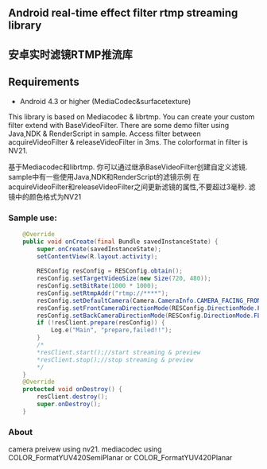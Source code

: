 ## Android real-time effect filter rtmp streaming library 
## 安卓实时滤镜RTMP推流库

## Requirements
* Android 4.3 or higher (MediaCodec&surfacetexture)

This library is based on Mediacodec & librtmp.
You can create your custom filter extend with BaseVideoFilter.
There are some demo filter using Java,NDK & RenderScript in sample.
Access filter between acquireVideoFilter & releaseVideoFilter in 3ms.
The colorformat in filter is NV21.

基于Mediacodec和librtmp.
你可以通过继承BaseVideoFilter创建自定义滤镜.
sample中有一些使用Java,NDK和RenderScript的滤镜示例
在acquireVideoFilter和releaseVideoFilter之间更新滤镜的属性,不要超过3毫秒.
滤镜中的颜色格式为NV21

### Sample use:
```java
    @Override
    public void onCreate(final Bundle savedInstanceState) {
        super.onCreate(savedInstanceState);
        setContentView(R.layout.activity);
    
        RESConfig resConfig = RESConfig.obtain();
        resConfig.setTargetVideoSize(new Size(720, 480));
        resConfig.setBitRate(1000 * 1000);
        resConfig.setRtmpAddr("rtmp://****");
        resConfig.setDefaultCamera(Camera.CameraInfo.CAMERA_FACING_FRONT);
        resConfig.setFrontCameraDirectionMode(RESConfig.DirectionMode.FLAG_DIRECTION_ROATATION_90 | RESConfig.DirectionMode.FLAG_DIRECTION_FLIP_HORIZONTAL);
        resConfig.setBackCameraDirectionMode(RESConfig.DirectionMode.FLAG_DIRECTION_ROATATION_90);
        if (!resClient.prepare(resConfig)) {
            Log.e("Main", "prepare,failed!!");
        }
        /*
        *resClient.start();//start streaming & preview
        *resClient.stop();//stop streaming & preview
        */
    }
    @Override
    protected void onDestroy() {
        resClient.destroy();
        super.onDestroy();
    }
```

### About
camera preivew using nv21.
mediacodec using COLOR_FormatYUV420SemiPlanar or COLOR_FormatYUV420Planar
